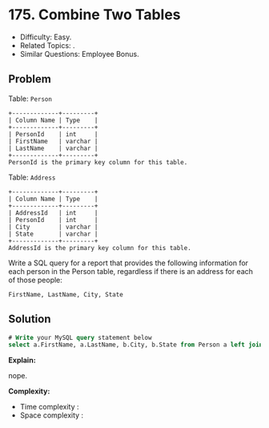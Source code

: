 # 175. Combine Two Tables

- Difficulty: Easy.
- Related Topics: .
- Similar Questions: Employee Bonus.

## Problem

Table: ```Person```

```
+-------------+---------+
| Column Name | Type    |
+-------------+---------+
| PersonId    | int     |
| FirstName   | varchar |
| LastName    | varchar |
+-------------+---------+
PersonId is the primary key column for this table.
```

Table: ```Address```

```
+-------------+---------+
| Column Name | Type    |
+-------------+---------+
| AddressId   | int     |
| PersonId    | int     |
| City        | varchar |
| State       | varchar |
+-------------+---------+
AddressId is the primary key column for this table.
```

Write a SQL query for a report that provides the following information for each person in the Person table, regardless if there is an address for each of those people:

```
FirstName, LastName, City, State
```

## Solution

```sql
# Write your MySQL query statement below
select a.FirstName, a.LastName, b.City, b.State from Person a left join Address b on a.PersonId = b.PersonId;
```

**Explain:**

nope.

**Complexity:**

* Time complexity : 
* Space complexity : 
